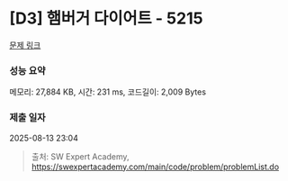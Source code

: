 # [D3] 햄버거 다이어트 - 5215 

[문제 링크](https://swexpertacademy.com/main/code/problem/problemDetail.do?contestProbId=AWT-lPB6dHUDFAVT) 

### 성능 요약

메모리: 27,884 KB, 시간: 231 ms, 코드길이: 2,009 Bytes

### 제출 일자

2025-08-13 23:04



> 출처: SW Expert Academy, https://swexpertacademy.com/main/code/problem/problemList.do